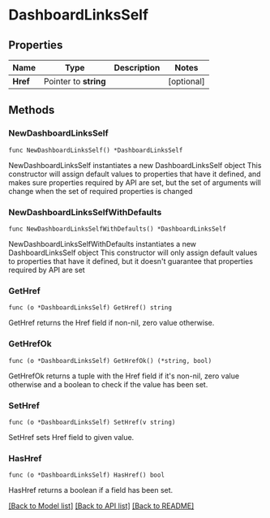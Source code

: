 # DashboardLinksSelf

## Properties

Name | Type | Description | Notes
------------ | ------------- | ------------- | -------------
**Href** | Pointer to **string** |  | [optional] 

## Methods

### NewDashboardLinksSelf

`func NewDashboardLinksSelf() *DashboardLinksSelf`

NewDashboardLinksSelf instantiates a new DashboardLinksSelf object
This constructor will assign default values to properties that have it defined,
and makes sure properties required by API are set, but the set of arguments
will change when the set of required properties is changed

### NewDashboardLinksSelfWithDefaults

`func NewDashboardLinksSelfWithDefaults() *DashboardLinksSelf`

NewDashboardLinksSelfWithDefaults instantiates a new DashboardLinksSelf object
This constructor will only assign default values to properties that have it defined,
but it doesn't guarantee that properties required by API are set

### GetHref

`func (o *DashboardLinksSelf) GetHref() string`

GetHref returns the Href field if non-nil, zero value otherwise.

### GetHrefOk

`func (o *DashboardLinksSelf) GetHrefOk() (*string, bool)`

GetHrefOk returns a tuple with the Href field if it's non-nil, zero value otherwise
and a boolean to check if the value has been set.

### SetHref

`func (o *DashboardLinksSelf) SetHref(v string)`

SetHref sets Href field to given value.

### HasHref

`func (o *DashboardLinksSelf) HasHref() bool`

HasHref returns a boolean if a field has been set.


[[Back to Model list]](../README.md#documentation-for-models) [[Back to API list]](../README.md#documentation-for-api-endpoints) [[Back to README]](../README.md)



